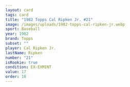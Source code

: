 ```yaml
---
layout: card
tags: card
title: "1982 Topps Cal Ripken Jr. #21"
image: /images/uploads/1982-topps-cal-ripken-jr.webp
sport: Baseball
year: 1982
brand: Topps
subset: ""
player: Cal Ripken Jr.
lastName: Ripken
number: "21"
isRookie: true
condition: EX-EXMINT
value: 17
order: 10
---
```

